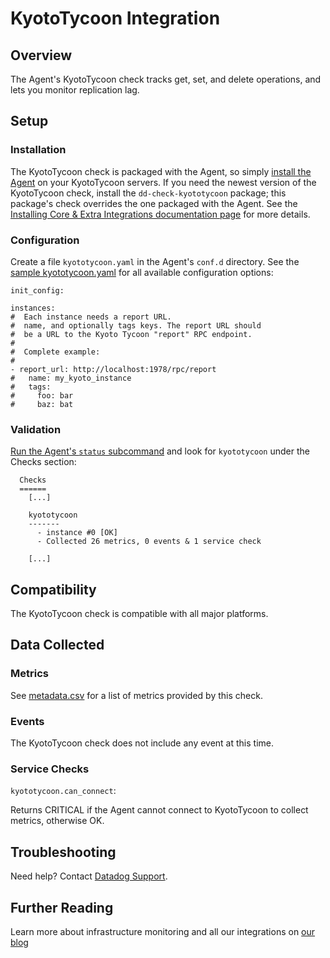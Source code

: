 # KyotoTycoon Integration

## Overview

The Agent's KyotoTycoon check tracks get, set, and delete operations, and lets you monitor replication lag.

## Setup
### Installation

The KyotoTycoon check is packaged with the Agent, so simply [install the Agent](https://app.datadoghq.com/account/settings#agent) on your KyotoTycoon servers.
If you need the newest version of the KyotoTycoon check, install the `dd-check-kyototycoon` package; this package's check overrides the one packaged with the Agent. See the [Installing Core & Extra Integrations documentation page](https://docs.datadoghq.com/agent/faq/install-core-extra/) for more details.

### Configuration

Create a file `kyototycoon.yaml` in the Agent's `conf.d` directory. See the [sample kyototycoon.yaml](https://github.com/DataDog/integrations-core/blob/master/kyototycoon/conf.yaml.example) for all available configuration options:

```
init_config:

instances:
#  Each instance needs a report URL.
#  name, and optionally tags keys. The report URL should
#  be a URL to the Kyoto Tycoon "report" RPC endpoint.
#
#  Complete example:
#
- report_url: http://localhost:1978/rpc/report
#   name: my_kyoto_instance
#   tags:
#     foo: bar
#     baz: bat
```

### Validation

[Run the Agent's `status` subcommand](https://docs.datadoghq.com/agent/faq/agent-commands/#agent-status-and-information) and look for `kyototycoon` under the Checks section:

```
  Checks
  ======
    [...]

    kyototycoon
    -------
      - instance #0 [OK]
      - Collected 26 metrics, 0 events & 1 service check

    [...]
```

## Compatibility

The KyotoTycoon check is compatible with all major platforms.

## Data Collected
### Metrics

See [metadata.csv](https://github.com/DataDog/integrations-core/blob/master/kyototycoon/metadata.csv) for a list of metrics provided by this check.

### Events
The KyotoTycoon check does not include any event at this time.

### Service Checks

`kyototycoon.can_connect`:

Returns CRITICAL if the Agent cannot connect to KyotoTycoon to collect metrics, otherwise OK.

## Troubleshooting
Need help? Contact [Datadog Support](http://docs.datadoghq.com/help/).

## Further Reading
Learn more about infrastructure monitoring and all our integrations on [our blog](https://www.datadoghq.com/blog/)
